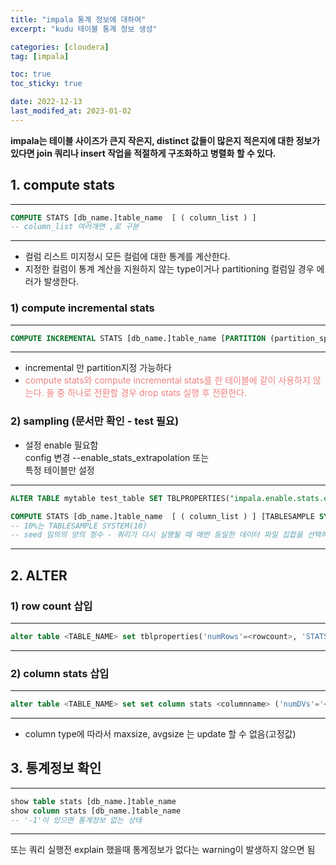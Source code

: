 ```yaml
---
title: "impala 통계 정보에 대하여"
excerpt: "kudu 테이블 통계 정보 생성"

categories: [cloudera]
tag: [impala]

toc: true
toc_sticky: true

date: 2022-12-13
last_modifed_at: 2023-01-02
---
```


**impala는 테이블 사이즈가 큰지 작은지, distinct 값들이 많은지 적은지에 대한 정보가 있다면 join 쿼리나 insert 작업을 적절하게 구조화하고 병렬화 할 수 있다.**

## 1. compute stats 
* * *
```SQL
COMPUTE STATS [db_name.]table_name  [ ( column_list ) ] 
-- column_list 여러개면 ,로 구분
```
* * *
* 컬럼 리스트 미지정시 모든 컬럼에 대한 통계를 계산한다.   
* 지정한 컬럼이 통계 계산을 지원하지 않는 type이거나 partitioning 컬럼일 경우 에러가 발생한다.

### 1) compute incremental stats
* * *
```SQL
COMPUTE INCREMENTAL STATS [db_name.]table_name [PARTITION (partition_spec)]
```
* * *
* incremental 만 partition지정 가능하다   
* <font color='LightCoral'>compute stats와 compute incremental stats를 한 테이블에 같이 사용하지 않는다. 둘 중 하나로 전환할 경우 drop stats 실행 후 전환한다.</font>

### 2) sampling (문서만 확인 - test 필요)
* 설정 enable 필요함   
config 변경 --enable_stats_extrapolation   또는   
특정 테이블만 설정   
* * *
```SQL 
ALTER TABLE mytable test_table SET TBLPROPERTIES("impala.enable.stats.extrapolation"="true")

COMPUTE STATS [db_name.]table_name  [ ( column_list ) ] [TABLESAMPLE SYSTEM(percentage) [REPEATABLE(seed)]]
-- 10%는 TABLESAMPLE SYSTEM(10) 
-- seed 임의의 양의 정수 - 쿼리가 다시 실행될 때 매번 동일한 데이터 파일 집합을 선택하도록 하는 옵션
```
* * *
## 2. ALTER 
### 1) row count 삽입
* * *
```SQL
alter table <TABLE_NAME> set tblproperties('numRows'=<rowcount>, 'STATS_GENERATED_VIA_STATS_TASK'='true');
```
* * *
### 2) column stats 삽입
* * *
```SQL
alter table <TABLE_NAME> set set column stats <columnname> ('numDVs'='<DV>', 'numNulls'='<numN>', 'maxsize'='<Max_size>, 'avgsize'='<Avg_size>');
```
* * *
* column type에 따라서 maxsize, avgsize 는 update 할 수 없음(고정값)

## 3. 통계정보 확인
* * *
```SQL
show table stats [db_name.]table_name
show column stats [db_name.]table_name
-- '-1'이 있으면 통계정보 없는 상태
```
* * *
또는 쿼리 실행전 explain 했을때 통계정보가 없다는 warning이 발생하지 않으면 됨